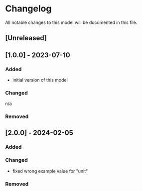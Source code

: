 # Changelog
All notable changes to this model will be documented in this file.

## [Unreleased]

## [1.0.0] - 2023-07-10
### Added
- initial version of this model

### Changed
n/a

### Removed

## [2.0.0] - 2024-02-05
### Added


### Changed
- fixed wrong example value for "unit"

### Removed

